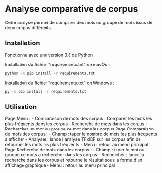 # Analyse comparative de corpus

Cette analyse permet de comparer des mots ou groupe de mots issus de deux corpus différents.

## Installation

Fonctionne avec une version 3.8 de Python.

Installation du fichier "requirements.txt" on macOs :

```bash
python -m pip install -r requirements.txt
```
Installation du fichier "requirements.txt" on Windows :

```bash
py -m pip install -r requirements.txt
```

## Utilisation

Page Menu :
	- Comparaison de mots des corpus : Comparer les mots les plus fréquents dans les corpus
	- Recherche de mots dans les corpus : Rechercher un mot ou groupe de mot dans les corpus
Page Comparaison de mots des corpus :
	- Champ : taper le nombre de mots les plus fréquents à afficher
	- Analyser : lance l'analyse TFxIDF sur les corpus afin de retourner les mots les plus fréquents
	- Menu : retour au menu principal
Page Recherche de mots dans les corpus :
	- Champ : taper le mot ou groupe de mots a rechercher dans les corpus
	- Rechercher : lance la recherche dans les corpus et retourne le résultat sous la forme d'un affichage graphique
	- Menu : retour au menu principal